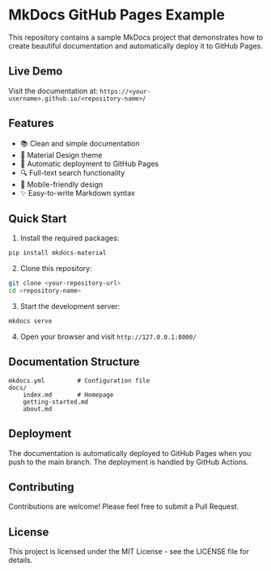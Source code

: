# MkDocs GitHub Pages Example

This repository contains a sample MkDocs project that demonstrates how to create beautiful documentation and automatically deploy it to GitHub Pages.

## Live Demo

Visit the documentation at: `https://<your-username>.github.io/<repository-name>/`

## Features

- 📚 Clean and simple documentation
- 🎨 Material Design theme
- 🚀 Automatic deployment to GitHub Pages
- 🔍 Full-text search functionality
- 📱 Mobile-friendly design
- ✨ Easy-to-write Markdown syntax

## Quick Start

1. Install the required packages:
```bash
pip install mkdocs-material
```

2. Clone this repository:
```bash
git clone <your-repository-url>
cd <repository-name>
```

3. Start the development server:
```bash
mkdocs serve
```

4. Open your browser and visit `http://127.0.0.1:8000/`

## Documentation Structure

```
mkdocs.yml         # Configuration file
docs/
    index.md       # Homepage
    getting-started.md
    about.md
```

## Deployment

The documentation is automatically deployed to GitHub Pages when you push to the main branch. The deployment is handled by GitHub Actions.

## Contributing

Contributions are welcome! Please feel free to submit a Pull Request.

## License

This project is licensed under the MIT License - see the LICENSE file for details. 